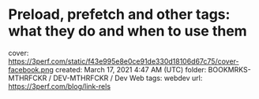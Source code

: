 # Preload, prefetch and other tags: what they do and when to use them

cover: https://3perf.com/static/f43e995e8e0ce91de330d18106d67c75/cover-facebook.png
created: March 17, 2021 4:47 AM (UTC)
folder: BOOKMRKS-MTHRFCKR / DEV-MTHRFCKR / Dev Web
tags: webdev
url: https://3perf.com/blog/link-rels